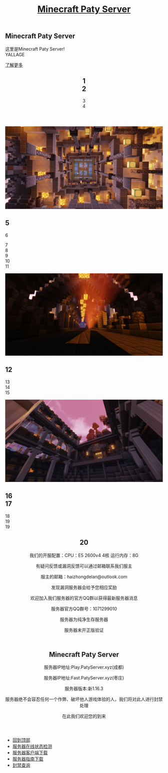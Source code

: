 <!DOCTYPE html>
<html>
 <head> 
  <meta charset="utf-8" /> 
  <title>欢迎来到Minecraft Paty Server官方网站！</title> 
  <meta name="viewport" content="width=device-width, initial-scale=1" /> 
  <!--[if lte IE 8]><script src="assets/js/ie/html5shiv.js"></script><![endif]--> 
  <link rel="stylesheet" href="assets/css/main.css" /> 
  <!--[if lte IE 8]><link rel="stylesheet" href="assets/css/ie8.css" /><![endif]--> 
  <!--[if lte IE 9]><link rel="stylesheet" href="assets/css/ie9.css" /><![endif]--> 
 </head> 
 <body class="landing"> 
  <!-- Page Wrapper --> 
  <div id="page-wrapper"> 
   <!-- Header --> 
   <header id="header" class="alt"> 
    <h1><a href="index.html">Minecraft Paty Server</a></h1> 
   </header> 
   <!-- Banner --> 
   <section id="banner"> 
    <div class="inner"> 
     <h2>Minecraft Paty Server</h2> 
     <p>这里是Minecraft Paty Server!<br /> YALLAGE<br /> </p> 
    </div> 
    <a href="#one" class="more scrolly">了解更多</a> 
   </section> 
   <section id="one" class="wrapper style1 special"> 
    <div class="inner"> 
     <header class="major"> 
      <h2>1<br /> 2</h2> 
      <p>3<br /> 4</p> 
     </header> 
    </div> 
   </section> 
   <section id="two" class="wrapper alt style2"> 
    <section class="spotlight"> 
     <div class="image">
      <img src="images/pic01.jpg" alt="" />
     </div>
     <div class="content"> 
      <h2>5<br /> </h2>6 
      <p>7<br /> 8<br /> 9<br /> 10<br /> 11</p> 
     </div> 
    </section> 
    <section class="spotlight"> 
     <div class="image">
      <img src="images/pic02.jpg" alt="" />
     </div>
     <div class="content"> 
      <h2>12 </h2> 
      <p>13<br /> 14<br /> 15</p> 
     </div> 
    </section> 
    <section class="spotlight"> 
     <div class="image">
      <img src="images/pic03.jpg" alt="" />
     </div>
     <div class="content"> 
      <h2>16<br /> 17</h2> 
      <p>18<br /> 19<br /> 19</p> 
     </div> 
    </section> 
   </section> 
   <!-- Three --> 
   <section id="three" class="wrapper style3 special"> 
    <div class="inner"> 
     <header class="major"> 
      <h2>20</h2> 
      <p>我们的开服配置：CPU：E5 2600v4 4核 运行内存：8G</p> 
      <p>有疑问反馈或漏洞反馈可以通过邮箱联系我们服主</p> 
      <p>服主的邮箱：haizhongdelan@outlook.com</p> 
      <p>发现漏洞服务器会给予您相应奖励</p>
      <p>欢迎加入我们服务器的官方QQ群以获得最新服务器消息</p>
      <p>服务器官方QQ群号：1071299010</p>
      <p>服务器为纯净生存服务器</p>
      <p>服务器未开正版验证</p>
     </header> 
    </div> 
   </section> 
   <!-- CTA --> 
   <section id="cta" class="wrapper style4"> 
    <div class="inner"> 
     <header> 
      <h2>Minecraft Paty Server</h2> 
      <p>服务器IP地址:Play.PatyServer.xyz(成都)</p> 
      <p>服务器IP地址:Fast.PatyServer.xyz(枣庄)</p> 
      <p>服务器版本:新1.16.3</p> 
      <p>服务器绝不会容忍任何一个作弊、破坏他人游戏体验的人，我们将对此人进行封禁处理</p> 
      <p>在此我们欢迎您的到来</p> 
     </header> 
     <ul class="actions vertical"> 
      <li><a href="http://GF.PatyServer.xyz/" class="button fit special">回到顶部</a></li>
      <li><a href="http://Status.Mctalks.com/id-3878.html" class="button fit special">服务器在线状态检测</a></li>
      <li><a href="http://GF.PatyServer.xyz:8888/down/NwjtXJVg5A42" class="button fit special">服务器客户端下载</a></li>
      <li><a href="http://GF.PatyServer.xyz:8888/down/UNtmJiErnUSC" class="button fit special">服务器指南下载</a></li>
      <li><a href="http://GF.PatyServer.xyz/Banlist.html" class="button fit special">封禁查询</a></li>
      </ul> 
    </div> 
   </section>  
  </div> 
  <!-- Scripts --> 
  <script src="assets/js/jquery.min.js"></script> 
  <script src="assets/js/jquery.scrollex.min.js"></script> 
  <script src="assets/js/jquery.scrolly.min.js"></script> 
  <script src="assets/js/skel.min.js"></script> 
  <script src="assets/js/util.js"></script> 
  <!--[if lte IE 8]><script src="assets/js/ie/respond.min.js"></script><![endif]--> 
  <script src="assets/js/main.js"></script>  
  <audio src="images/bgm001.mp3" autoplay="autoplay" loop="loop">   
 </body>
</html>
